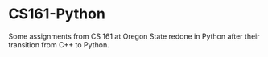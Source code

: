 # CS161-Python
Some assignments from CS 161 at Oregon State redone in Python after their transition from C++ to Python.
